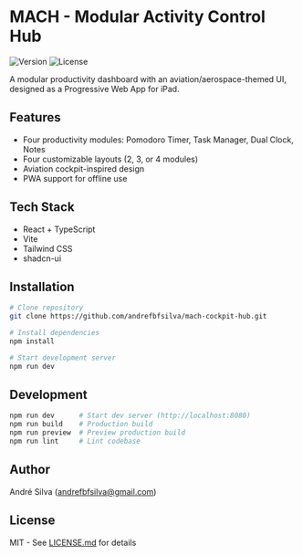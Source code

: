 # MACH - Modular Activity Control Hub

![Version](https://img.shields.io/badge/version-0.1.0-blue)
![License](https://img.shields.io/badge/license-MIT-green)

A modular productivity dashboard with an aviation/aerospace-themed UI, designed as a Progressive Web App for iPad.

## Features

- Four productivity modules: Pomodoro Timer, Task Manager, Dual Clock, Notes
- Four customizable layouts (2, 3, or 4 modules)
- Aviation cockpit-inspired design
- PWA support for offline use

## Tech Stack

- React + TypeScript
- Vite
- Tailwind CSS
- shadcn-ui

## Installation

```bash
# Clone repository
git clone https://github.com/andrefbfsilva/mach-cockpit-hub.git

# Install dependencies
npm install

# Start development server
npm run dev
```

## Development

```bash
npm run dev      # Start dev server (http://localhost:8080)
npm run build    # Production build
npm run preview  # Preview production build
npm run lint     # Lint codebase
```

## Author

André Silva (andrefbfsilva@gmail.com)

## License

MIT - See [LICENSE.md](LICENSE.md) for details
